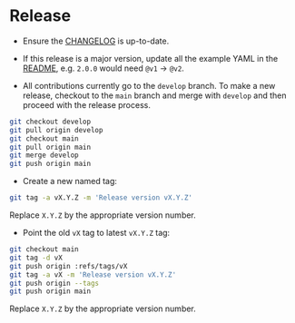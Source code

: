 # Release

- Ensure the [CHANGELOG](./CHANGELOG.md) is up-to-date.

- If this release is a major version, update all the example YAML in the
  [README](./README.md), e.g. `2.0.0` would need `@v1` -> `@v2`.

- All contributions currently go to the `develop` branch. To make a new
  release, checkout to the `main` branch and merge with `develop` and then proceed
  with the release process.

```bash
git checkout develop
git pull origin develop
git checkout main
git pull origin main
git merge develop
git push origin main
```

- Create a new named tag:

```bash
git tag -a vX.Y.Z -m 'Release version vX.Y.Z'
```

Replace `X.Y.Z` by the appropriate version number.

- Point the old `vX` tag to latest `vX.Y.Z` tag:

```bash
git checkout main
git tag -d vX
git push origin :refs/tags/vX
git tag -a vX -m 'Release version vX.Y.Z'
git push origin --tags
git push origin main
```

Replace `X.Y.Z` by the appropriate version number.

